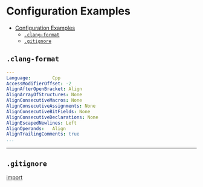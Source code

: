 # Configuration Examples

- [Configuration Examples](#configuration-examples)
  - [`.clang-format`](#clang-format)
  - [`.gitignore`](#gitignore)

## `.clang-format`

```yaml
---
Language:        Cpp
AccessModifierOffset: -2
AlignAfterOpenBracket: Align
AlignArrayOfStructures: None
AlignConsecutiveMacros: None
AlignConsecutiveAssignments: None
AlignConsecutiveBitFields: None
AlignConsecutiveDeclarations: None
AlignEscapedNewlines: Left
AlignOperands:   Align
AlignTrailingComments: true
...
```

---

## `.gitignore`

[import](./.gitignore)
